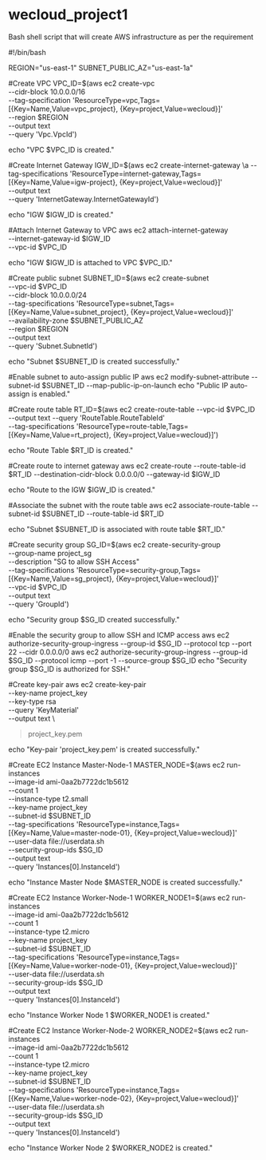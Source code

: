 # wecloud_project1
Bash shell script that will create AWS infrastructure as per the requirement

#!/bin/bash

REGION="us-east-1"
SUBNET_PUBLIC_AZ="us-east-1a"

#Create VPC
VPC_ID=$(aws ec2 create-vpc \
--cidr-block 10.0.0.0/16 \
--tag-specification 'ResourceType=vpc,Tags=[{Key=Name,Value=vpc_project}, {Key=project,Value=wecloud}]' \
--region $REGION \
--output text \
--query 'Vpc.VpcId')

echo "VPC $VPC_ID is created."

#Create Internet Gateway
IGW_ID=$(aws ec2 create-internet-gateway \a
--tag-specifications 'ResourceType=internet-gateway,Tags=[{Key=Name,Value=igw-project}, {Key=project,Value=wecloud}]' \
--output text \
--query 'InternetGateway.InternetGatewayId')

echo "IGW $IGW_ID is created."

#Attach Internet Gateway to VPC
aws ec2 attach-internet-gateway \
--internet-gateway-id $IGW_ID \
--vpc-id $VPC_ID

echo "IGW $IGW_ID is attached to VPC $VPC_ID."

#Create public subnet
SUBNET_ID=$(aws ec2 create-subnet \
--vpc-id $VPC_ID \
--cidr-block 10.0.0.0/24 \
--tag-specifications 'ResourceType=subnet,Tags=[{Key=Name,Value=subnet_project}, {Key=project,Value=wecloud}]' \
--availability-zone $SUBNET_PUBLIC_AZ \
--region $REGION \
--output text \
--query 'Subnet.SubnetId')

echo "Subnet $SUBNET_ID is created successfully."

#Enable subnet to auto-assign public IP
aws ec2 modify-subnet-attribute --subnet-id $SUBNET_ID --map-public-ip-on-launch
echo "Public IP auto-assign is enabled."

#Create route table
RT_ID=$(aws ec2 create-route-table --vpc-id $VPC_ID --output text --query 'RouteTable.RouteTableId' \
--tag-specifications 'ResourceType=route-table,Tags=[{Key=Name,Value=rt_project}, {Key=project,Value=wecloud}]')

echo "Route Table $RT_ID is created."

#Create route to internet gateway
aws ec2 create-route --route-table-id $RT_ID --destination-cidr-block 0.0.0.0/0 --gateway-id $IGW_ID

echo "Route to the IGW $IGW_ID is created."

#Associate the subnet with the route table
aws ec2 associate-route-table --subnet-id $SUBNET_ID --route-table-id $RT_ID

echo "Subnet $SUBNET_ID is associated with route table $RT_ID."

#Create security group
SG_ID=$(aws ec2 create-security-group \
    --group-name project_sg \
    --description "SG to allow SSH Access" \
    --tag-specifications 'ResourceType=security-group,Tags=[{Key=Name,Value=sg_project}, {Key=project,Value=wecloud}]' \
    --vpc-id $VPC_ID \
    --output text \
    --query 'GroupId')

echo "Security group $SG_ID created successfully."


#Enable the security group to allow SSH and ICMP access
aws ec2 authorize-security-group-ingress --group-id $SG_ID --protocol tcp --port 22 --cidr 0.0.0.0/0
aws ec2 authorize-security-group-ingress --group-id $SG_ID --protocol icmp --port -1 --source-group $SG_ID
echo "Security group $SG_ID is authorized for SSH."

#Create key-pair
aws ec2 create-key-pair \
--key-name project_key \
--key-type rsa \
--query 'KeyMaterial' \
--output text \
> project_key.pem 

echo "Key-pair 'project_key.pem' is created successfully." 

#Create EC2 Instance Master-Node-1
MASTER_NODE=$(aws ec2 run-instances \
    --image-id ami-0aa2b7722dc1b5612 \
    --count 1 \
    --instance-type t2.small \
    --key-name project_key \
    --subnet-id $SUBNET_ID \
    --tag-specifications 'ResourceType=instance,Tags=[{Key=Name,Value=master-node-01}, {Key=project,Value=wecloud}]' \
    --user-data file://userdata.sh \
    --security-group-ids $SG_ID \
    --output text \
    --query 'Instances[0].InstanceId')

echo "Instance Master Node $MASTER_NODE is created successfully."

#Create EC2 Instance Worker-Node-1
WORKER_NODE1=$(aws ec2 run-instances \
    --image-id ami-0aa2b7722dc1b5612 \
    --count 1 \
    --instance-type t2.micro \
    --key-name project_key \
    --subnet-id $SUBNET_ID \
    --tag-specifications 'ResourceType=instance,Tags=[{Key=Name,Value=worker-node-01}, {Key=project,Value=wecloud}]' \
    --user-data file://userdata.sh \
    --security-group-ids $SG_ID \
    --output text \
    --query 'Instances[0].InstanceId')

echo "Instance Worker Node 1 $WORKER_NODE1 is created."

#Create EC2 Instance Worker-Node-2
WORKER_NODE2=$(aws ec2 run-instances \
    --image-id ami-0aa2b7722dc1b5612 \
    --count 1 \
    --instance-type t2.micro \
    --key-name project_key \
    --subnet-id $SUBNET_ID \
    --tag-specifications 'ResourceType=instance,Tags=[{Key=Name,Value=worker-node-02}, {Key=project,Value=wecloud}]' \
    --user-data file://userdata.sh \
    --security-group-ids $SG_ID \
    --output text \
    --query 'Instances[0].InstanceId')

echo "Instance Worker Node 2 $WORKER_NODE2 is created."
